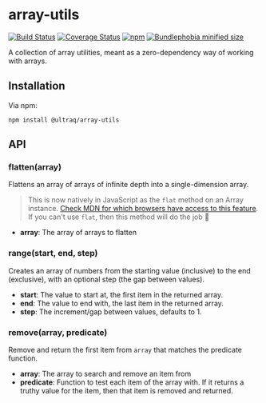 
array-utils
===========

[![Build Status](https://github.com/ultraq/array-utils/actions/workflows/build.yml/badge.svg)](https://github.com/ultraq/array-utils/actions)
[![Coverage Status](https://coveralls.io/repos/github/ultraq/array-utils/badge.svg?branch=master)](https://coveralls.io/github/ultraq/array-utils?branch=master)
[![npm](https://img.shields.io/npm/v/@ultraq/array-utils.svg?maxAge=3600)](https://www.npmjs.com/package/@ultraq/array-utils)
[![Bundlephobia minified size](https://img.shields.io/bundlephobia/min/@ultraq/array-utils)](https://bundlephobia.com/result?p=@ultraq/array-utils)

A collection of array utilities, meant as a zero-dependency way of working with
arrays.


Installation
------------

Via npm:

```
npm install @ultraq/array-utils
```


API
---

### flatten(array)

Flattens an array of arrays of infinite depth into a single-dimension array.

> This is now natively in JavaScript as the `flat` method on an Array instance.
> [Check MDN for which browsers have access to this feature](https://developer.mozilla.org/en-US/docs/Web/JavaScript/Reference/Global_Objects/Array/flat).
> If you can't use `flat`, then this method will do the job 🙂

 - **array**: The array of arrays to flatten

### range(start, end, step)

Creates an array of numbers from the starting value (inclusive) to the end
(exclusive), with an optional step (the gap between values).

 - **start**: The value to start at, the first item in the returned array.
 - **end**: The value to end with, the last item in the returned array.
 - **step**: The increment/gap between values, defaults to 1.

### remove(array, predicate)

Remove and return the first item from `array` that matches the predicate
function.

 - **array**: The array to search and remove an item from
 - **predicate**: Function to test each item of the array with.  If it returns a
   truthy value for the item, then that item is removed and returned.
